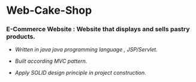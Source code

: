 # Web-Cake-Shop

### E-Commerce Website : Website that displays and sells pastry products.

 -    *Written in java java programming language , JSP/Servlet.*


 - *Built according MVC pattern.*

 - *Apply  SOLID design principle in project construction.*
